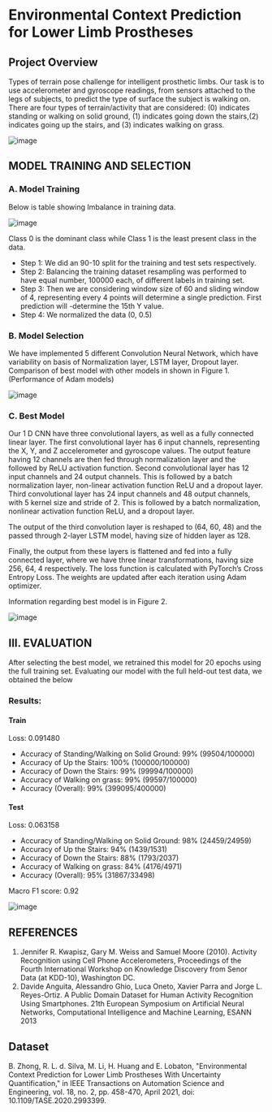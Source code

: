 # Environmental Context Prediction for Lower Limb Prostheses

## Project Overview

Types of terrain pose challenge for intelligent prosthetic limbs. Our task is to use accelerometer and gyroscope readings, from sensors attached to the legs of subjects, to predict the type of surface the subject is walking on. There are four types of terrain/activity that are considered: (0) indicates standing or walking on solid ground, (1) indicates going down the stairs,(2) indicates going up the stairs, and (3) indicates walking on grass.

![image](https://user-images.githubusercontent.com/22122136/145943557-c5525ed5-ca07-4a4b-adab-a8ccf268de6d.png)

## MODEL TRAINING AND SELECTION
### A. Model Training
Below is table showing Imbalance in training data.

![image](https://user-images.githubusercontent.com/22122136/145944386-5609f321-4a3e-4261-815b-ff805c6af333.png)

Class 0 is the dominant class while Class 1 is the least present class in the data.
- Step 1: We did an 90-10 split for the training and test sets respectively.
- Step 2: Balancing the training dataset resampling was performed to have equal number, 100000 each, of different labels in training set.
- Step 3: Then we are considering window size of 60 and sliding window of 4, representing every 4 points will determine a single prediction. First prediction will -determine the 15th Y value.
- Step 4: We normalized the data (0, 0.5)

### B. Model Selection
We have implemented 5 different Convolution Neural Network, which have variability on basis of Normalization layer, LSTM layer, Dropout layer. Comparison of best model with other models in shown in Figure 1. (Performance of Adam models)

![image](https://user-images.githubusercontent.com/22122136/145944751-cc0ddf8e-731c-4b8c-b152-057d21d93c15.png)

### C. Best Model
Our 1 D CNN have three convolutional layers, as well as a fully connected linear layer. The first convolutional layer has 6 input channels, representing the X, Y, and Z accelerometer and gyroscope values. The output feature having 12 channels are then fed through normalization layer and the followed by ReLU activation function. Second convolutional layer has 12 input channels and 24 output channels. This is followed by a batch normalization layer, non-linear activation function ReLU and a dropout layer. Third convolutional layer has 24 input channels and 48 output channels, with 5 kernel size and stride of 2. This is followed by a batch normalization, nonlinear activation function ReLU, and a dropout layer. 

The output of the third convolution layer is reshaped to (64, 60, 48) and the passed through 2-layer LSTM model, having size of hidden layer as 128. 

Finally, the output from these layers is flattened and fed into a fully connected layer, where we have three linear transformations, having size 256, 64, 4 respectively. The loss function is calculated with PyTorch’s Cross Entropy Loss. The weights are updated after each iteration using Adam optimizer.

Information regarding best model is in Figure 2.

![image](https://user-images.githubusercontent.com/22122136/145945346-df05c78b-85f1-4116-ad3f-f82b99d18fcd.png)

## III. EVALUATION
After selecting the best model, we retrained this model for 20 epochs using the full training set. Evaluating our model with the full held-out test data, we obtained the below
### Results:
#### Train
Loss: 0.091480
- Accuracy of Standing/Walking on Solid Ground: 99% (99504/100000)
- Accuracy of Up the Stairs: 100% (100000/100000)
- Accuracy of Down the Stairs: 99% (99994/100000)
- Accuracy of Walking on grass: 99% (99597/100000)
- Accuracy (Overall): 99% (399095/400000)
#### Test
Loss: 0.063158
- Accuracy of Standing/Walking on Solid Ground: 98% (24459/24959)
- Accuracy of Up the Stairs: 94% (1439/1531)
- Accuracy of Down the Stairs: 88% (1793/2037)
- Accuracy of Walking on grass: 84% (4176/4971)
- Accuracy (Overall): 95% (31867/33498)

Macro F1 score: 0.92

![image](https://user-images.githubusercontent.com/22122136/145945699-13cf70ad-fa20-4dd2-b942-2540c4359e08.png)

## REFERENCES

1. Jennifer R. Kwapisz, Gary M. Weiss and Samuel Moore (2010). Activity Recognition using Cell Phone Accelerometers, Proceedings of the Fourth International Workshop on Knowledge Discovery from Senor Data (at KDD-10), Washington DC.
2. Davide Anguita, Alessandro Ghio, Luca Oneto, Xavier Parra and Jorge L. Reyes-Ortiz. A Public Domain Dataset for Human Activity Recognition Using Smartphones. 21th European Symposium on Artificial Neural Networks, Computational Intelligence and Machine Learning, ESANN 2013

## Dataset 

B. Zhong, R. L. d. Silva, M. Li, H. Huang and E. Lobaton, "Environmental Context Prediction for Lower Limb Prostheses With Uncertainty Quantification," in IEEE Transactions on Automation Science and Engineering, vol. 18, no. 2, pp. 458-470, April 2021, doi: 10.1109/TASE.2020.2993399.
